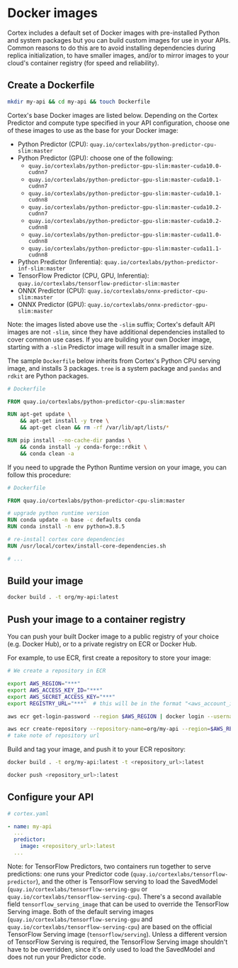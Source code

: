 # Docker images

Cortex includes a default set of Docker images with pre-installed Python and system packages but you can build custom images for use in your APIs. Common reasons to do this are to avoid installing dependencies during replica initialization, to have smaller images, and/or to mirror images to your cloud's container registry (for speed and reliability).

## Create a Dockerfile

```bash
mkdir my-api && cd my-api && touch Dockerfile
```

Cortex's base Docker images are listed below. Depending on the Cortex Predictor and compute type specified in your API configuration, choose one of these images to use as the base for your Docker image:

<!-- CORTEX_VERSION_BRANCH_STABLE x12 -->
* Python Predictor (CPU): `quay.io/cortexlabs/python-predictor-cpu-slim:master`
* Python Predictor (GPU): choose one of the following:
  * `quay.io/cortexlabs/python-predictor-gpu-slim:master-cuda10.0-cudnn7`
  * `quay.io/cortexlabs/python-predictor-gpu-slim:master-cuda10.1-cudnn7`
  * `quay.io/cortexlabs/python-predictor-gpu-slim:master-cuda10.1-cudnn8`
  * `quay.io/cortexlabs/python-predictor-gpu-slim:master-cuda10.2-cudnn7`
  * `quay.io/cortexlabs/python-predictor-gpu-slim:master-cuda10.2-cudnn8`
  * `quay.io/cortexlabs/python-predictor-gpu-slim:master-cuda11.0-cudnn8`
  * `quay.io/cortexlabs/python-predictor-gpu-slim:master-cuda11.1-cudnn8`
* Python Predictor (Inferentia): `quay.io/cortexlabs/python-predictor-inf-slim:master`
* TensorFlow Predictor (CPU, GPU, Inferentia): `quay.io/cortexlabs/tensorflow-predictor-slim:master`
* ONNX Predictor (CPU): `quay.io/cortexlabs/onnx-predictor-cpu-slim:master`
* ONNX Predictor (GPU): `quay.io/cortexlabs/onnx-predictor-gpu-slim:master`

Note: the images listed above use the `-slim` suffix; Cortex's default API images are not `-slim`, since they have additional dependencies installed to cover common use cases. If you are building your own Docker image, starting with a `-slim` Predictor image will result in a smaller image size.

The sample `Dockerfile` below inherits from Cortex's Python CPU serving image, and installs 3 packages. `tree` is a system package and `pandas` and `rdkit` are Python packages.

<!-- CORTEX_VERSION_BRANCH_STABLE -->
```dockerfile
# Dockerfile

FROM quay.io/cortexlabs/python-predictor-cpu-slim:master

RUN apt-get update \
    && apt-get install -y tree \
    && apt-get clean && rm -rf /var/lib/apt/lists/*

RUN pip install --no-cache-dir pandas \
    && conda install -y conda-forge::rdkit \
    && conda clean -a
```

If you need to upgrade the Python Runtime version on your image, you can follow this procedure:

<!-- CORTEX_VERSION_BRANCH_STABLE -->

```Dockerfile
# Dockerfile

FROM quay.io/cortexlabs/python-predictor-cpu-slim:master

# upgrade python runtime version
RUN conda update -n base -c defaults conda
RUN conda install -n env python=3.8.5

# re-install cortex core dependencies
RUN /usr/local/cortex/install-core-dependencies.sh

# ...
```

## Build your image

```bash
docker build . -t org/my-api:latest
```

## Push your image to a container registry

You can push your built Docker image to a public registry of your choice (e.g. Docker Hub), or to a private registry on ECR or Docker Hub.

For example, to use ECR, first create a repository to store your image:

```bash
# We create a repository in ECR

export AWS_REGION="***"
export AWS_ACCESS_KEY_ID="***"
export AWS_SECRET_ACCESS_KEY="***"
export REGISTRY_URL="***"  # this will be in the format "<aws_account_id>.dkr.ecr.<aws_region>.amazonaws.com"

aws ecr get-login-password --region $AWS_REGION | docker login --username AWS --password-stdin $REGISTRY_URL

aws ecr create-repository --repository-name=org/my-api --region=$AWS_REGION
# take note of repository url
```

Build and tag your image, and push it to your ECR repository:

```bash
docker build . -t org/my-api:latest -t <repository_url>:latest

docker push <repository_url>:latest
```

## Configure your API

```yaml
# cortex.yaml

- name: my-api
  ...
  predictor:
    image: <repository_url>:latest
  ...
```

Note: for TensorFlow Predictors, two containers run together to serve predictions: one runs your Predictor code (`quay.io/cortexlabs/tensorflow-predictor`), and the other is TensorFlow serving to load the SavedModel (`quay.io/cortexlabs/tensorflow-serving-gpu` or `quay.io/cortexlabs/tensorflow-serving-cpu`). There's a second available field `tensorflow_serving_image` that can be used to override the TensorFlow Serving image. Both of the default serving images (`quay.io/cortexlabs/tensorflow-serving-gpu` and `quay.io/cortexlabs/tensorflow-serving-cpu`) are based on the official TensorFlow Serving image (`tensorflow/serving`). Unless a different version of TensorFlow Serving is required, the TensorFlow Serving image shouldn't have to be overridden, since it's only used to load the SavedModel and does not run your Predictor code.
